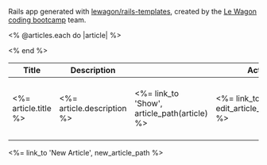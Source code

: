 Rails app generated with [lewagon/rails-templates](https://github.com/lewagon/rails-templates), created by the [Le Wagon coding bootcamp](https://www.lewagon.com) team.
<table>
  <thead>
    <tr>
      <th>Title</th>
      <th>Description</th>
      <th colspan="3">Actions</th>
    </tr>
  </thead>

  <tbody>
  
  <% @articles.each do |article| %>
    <tr>
      <td><%= article.title %></td>
      <td><%= article.description %></td>
      <td><%= link_to 'Show', article_path(article) %></td>
      <td><%= link_to 'Edit', edit_article_path(article) %></td>
      <td><%= link_to 'Delete', article_path(article), method: :delete, data: {confirm: "Are you sure?"} %></td>
    </tr>
    <% end %> 
  </tbody>
</table>
  <p>
    <%= link_to 'New Article', new_article_path %>
  </p>
